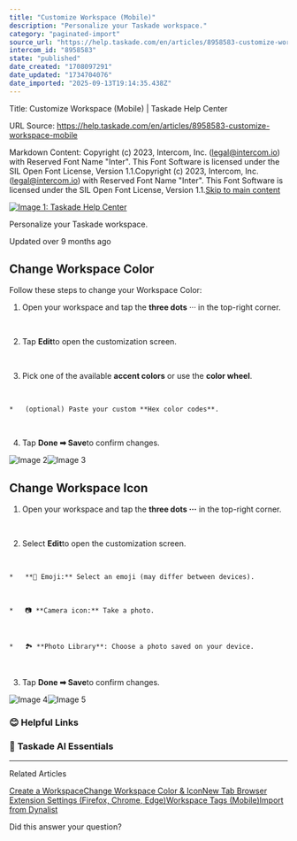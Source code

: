 ```yaml
---
title: "Customize Workspace (Mobile)"
description: "Personalize your Taskade workspace."
category: "paginated-import"
source_url: "https://help.taskade.com/en/articles/8958583-customize-workspace-mobile"
intercom_id: "8958583"
state: "published"
date_created: "1708097291"
date_updated: "1734704076"
date_imported: "2025-09-13T19:14:35.438Z"
---
```


Title: Customize Workspace (Mobile) | Taskade Help Center

URL Source: https://help.taskade.com/en/articles/8958583-customize-workspace-mobile

Markdown Content:
Copyright (c) 2023, Intercom, Inc. (legal@intercom.io) with Reserved Font Name "Inter". This Font Software is licensed under the SIL Open Font License, Version 1.1.Copyright (c) 2023, Intercom, Inc. (legal@intercom.io) with Reserved Font Name "Inter". This Font Software is licensed under the SIL Open Font License, Version 1.1.[Skip to main content](https://help.taskade.com/en/articles/8958583-customize-workspace-mobile#main-content)

[![Image 1: Taskade Help Center](https://downloads.intercomcdn.com/i/o/490280/d14603621e78c833c2d0e66f/2d1230f35f3009fff25b2989e93312a5.png)](https://help.taskade.com/en/)

Personalize your Taskade workspace.

Updated over 9 months ago

**Change Workspace Color**
--------------------------

Follow these steps to change your Workspace Color:

1.   Open your workspace and tap the **three dots** ··· in the top-right corner.

​

2.   Tap **Edit**to open the customization screen.

​

3.   Pick one of the available **accent colors** or use the **color wheel**.

​

    *   (optional) Paste your custom **Hex color codes**.

​

4.   Tap **Done ➡ Save**to confirm changes.

![Image 2](https://taskade.intercom-attachments-7.com/i/o/965378209/b89b9647dc292340ea23df94/18036969455763?expires=1757916000&signature=e9a5d20b2ab6a8290173c87d4b912f4ae219497c0623e30904576584f8c50dda&req=fSYiFc52n4FWFb4X1HO4gWNQ4Kp19HX1zGPL5WqfZluh2ruF1eB1xPFtc6%2Fr%0A)![Image 3](https://taskade.intercom-attachments-7.com/i/o/965378213/939a4d248c31e6f351be52e7/18036993030035?expires=1757916000&signature=a19c9afc22d5639c40535143313d614d8503388dbf5aae859a17f02c8e9a9b15&req=fSYiFc52n4BcFb4X1HO4gUVKZLiFX5h0CPBkjufiEll%2F3VfKc5%2BpAI4tx1F9%0A)

**Change Workspace Icon**
-------------------------

1.   Open your workspace and tap the **three dots ···** in the top-right corner.

​

2.   Select **Edit**to open the customization screen.

​

    *   **🙂 Emoji:** Select an emoji (may differ between devices).

​

    *   📷 **Camera icon:** Take a photo.

​

    *   🏞️ **Photo Library**: Choose a photo saved on your device.

​

3.   Tap **Done ➡ Save**to confirm changes.

![Image 4](https://taskade.intercom-attachments-7.com/i/o/965378211/2133b3385abb1fd1ecc24979/18036969455763?expires=1757916000&signature=882e97a566c146a6a795c658d0391e0668f64b669299c371d524ca457630f290&req=fSYiFc52n4BeFb4X1HO4geBCv2HV6Qk%2FlHTRR6FkGCOaR1W0mMvt2STQ9Q0f%0A)![Image 5](https://taskade.intercom-attachments-7.com/i/o/965378208/89543efdfd207bf26e77d071/18036993030931?expires=1757916000&signature=8880b24b6f8844f60959c96f9fb5f667b7b2cbfaf0bf7f5e5ab28a6ce8dedce6&req=fSYiFc52n4FXFb4X1HO4gSRlQkDSYSjmqGm%2B9Z%2BQBy9sUuK%2FRsHzP%2Bi13Hdi%0A)

### **😊 Helpful Links**

### 🤖 **Taskade AI Essentials**

* * *

Related Articles

[Create a Workspace](https://help.taskade.com/en/articles/8958483-create-a-workspace)[Change Workspace Color & Icon](https://help.taskade.com/en/articles/8958492-change-workspace-color-icon)[New Tab Browser Extension Settings (Firefox, Chrome, Edge)](https://help.taskade.com/en/articles/8958549-new-tab-browser-extension-settings-firefox-chrome-edge)[Workspace Tags (Mobile)](https://help.taskade.com/en/articles/8958564-workspace-tags-mobile)[Import from Dynalist](https://help.taskade.com/en/articles/8958599-import-from-dynalist)

Did this answer your question?
